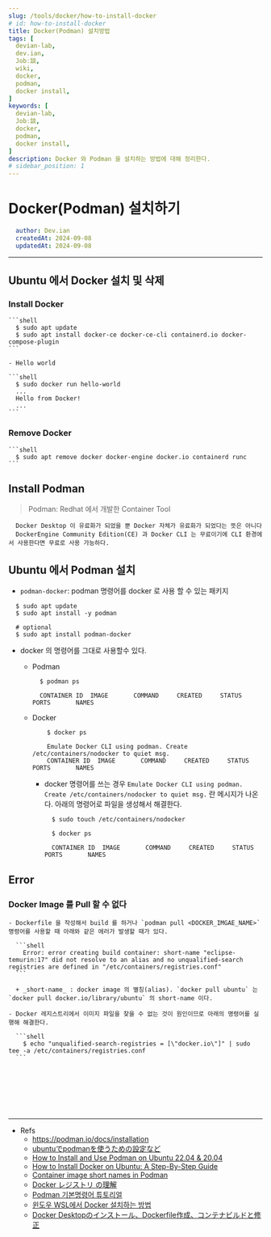 ```yaml
---
slug: /tools/docker/how-to-install-docker
# id: how-to-install-docker
title: Docker(Podman) 설치방법
tags: [
  devian-lab, 
  dev.ian,
  Jobː談,
  wiki,
  docker,
  podman,
  docker install,
]
keywords: [
  devian-lab,
  Jobː談,
  docker,
  podman,
  docker install,
]
description: Docker 와 Podman 을 설치하는 방법에 대해 정리한다.
# sidebar_position: 1
---
```


<!--title -->
# Docker(Podman) 설치하기
<!--//title -->

<!-- 
```json
{
  "author": "Dev.ian",
  "createdAt": "2024-09-08",
  "updatedAt": "2024-09-08"
}
``` 
-->

```yaml
  author: Dev.ian
  createdAt: 2024-09-08
  updatedAt: 2024-09-08
```


---

## Ubuntu 에서 Docker 설치 및 삭제

  ### Install Docker

    ```shell
      $ sudo apt update
      $ sudo apt install docker-ce docker-ce-cli containerd.io docker-compose-plugin
    ```

    - Hello world

    ```shell
      $ sudo docker run hello-world
      ...
      Hello from Docker!
      ...
    ```

  ### Remove Docker

    ```shell
      $ sudo apt remove docker docker-engine docker.io containerd runc
    ```


## Install Podman

> Podman: Redhat 에서 개발한 Container Tool

```text
  Docker Desktop 이 유료화가 되었을 뿐 Docker 자체가 유료화가 되었다는 뜻은 아니다 
  DockerEngine Community Edition(CE) 과 Docker CLI 는 무료이기에 CLI 환경에서 사용한다면 무료로 사용 가능하다.
```

  
## Ubuntu 에서 Podman 설치 
  - `podman-docker`: podman 명령어를 docker 로 사용 할 수 있는 패키지

  ```shell
    $ sudo apt update
    $ sudo apt install -y podman
    
    # optional
    $ sudo apt install podman-docker
  ```

  - docker 의 명령어를 그대로 사용할수 있다.
    + Podman

      ```shell
        $ podman ps

        CONTAINER ID  IMAGE       COMMAND     CREATED     STATUS      PORTS       NAMES
      ```

    + Docker

      ```shell
          $ docker ps
          
          Emulate Docker CLI using podman. Create /etc/containers/nodocker to quiet msg.
          CONTAINER ID  IMAGE       COMMAND     CREATED     STATUS      PORTS       NAMES
      ```

      - docker 명령어를 쓰는 경우 `Emulate Docker CLI using podman. Create /etc/containers/nodocker to quiet msg.` 란 메시지가 나온다. 아래의 명령어로 파일을 생성해서 해결한다.

        ```shell
          $ sudo touch /etc/containers/nodocker

          $ docker ps
          
          CONTAINER ID  IMAGE       COMMAND     CREATED     STATUS      PORTS       NAMES
        ```


## Error

  ### Docker Image 를 Pull 할 수 없다
    - Dockerfile 을 작성해서 build 를 하거나 `podman pull <DOCKER_IMGAE_NAME>` 명령어를 사용할 때 아래와 같은 에러가 발생할 때가 있다.

      ```shell
        Error: error creating build container: short-name "eclipse-temurin:17" did not resolve to an alias and no unqualified-search registries are defined in "/etc/containers/registries.conf"
      ```

      + _short-name_ : docker image 의 별칭(alias). `docker pull ubuntu` 는 `docker pull docker.io/library/ubuntu` 의 short-name 이다.

    - Docker 레지스트리에서 이미지 파일을 찾을 수 없는 것이 원인이므로 아래의 명령어를 실행해 해결한다.

      ```shell
        $ echo "unqualified-search-registries = [\"docker.io\"]" | sudo tee -a /etc/containers/registries.conf
      ```





<br /><br /><br /><br /><br />

---
- Refs
	+ https://podman.io/docs/installation
	+ [ubuntuでpodmanを使うための設定など](https://zokibayashi.hatenablog.com/entry/2022/10/02/225120)
	+ [How to Install and Use Podman on Ubuntu 22.04 & 20.04](https://tecadmin.net/how-to-install-and-use-podman-on-ubuntu-22-04/)
	+ [How to Install Docker on Ubuntu: A Step-By-Step Guide](https://www.simplilearn.com/tutorials/docker-tutorial/how-to-install-docker-on-ubuntu)
	+ [Container image short names in Podman](https://www.redhat.com/sysadmin/container-image-short-names)
	+ [Docker レジストリ の理解](https://docs.docker.jp/registry/introduction.html)
	+ [Podman 기본명령어 튜토리얼](https://qiita.com/leechungkyu/items/50c3d96a69239a7e4f7f)
  + [윈도우 WSL에서 Docker 설치하는 방법](https://www.lainyzine.com/ko/article/how-to-install-docker-on-wsl/)
  + [Docker Desktopのインストール、Dockerfile作成、コンテナビルドと修正](https://qiita.com/hiropon1839/items/2af467975fb31bbb2819)
